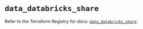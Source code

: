 # `data_databricks_share`

Refer to the Terraform Registry for docs: [`data_databricks_share`](https://registry.terraform.io/providers/databricks/databricks/1.93.0/docs/data-sources/share).
